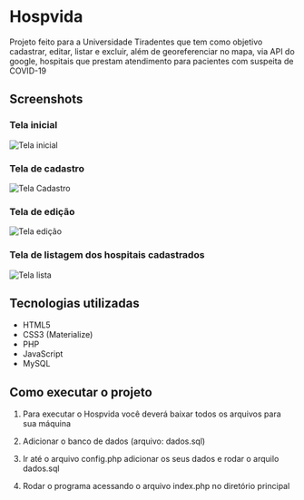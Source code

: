 # Hospvida
Projeto feito para a Universidade Tiradentes que tem como objetivo cadastrar, editar, listar e excluir, além de georeferenciar no mapa, via API do google, hospitais que prestam atendimento para pacientes com suspeita de COVID-19  

## Screenshots
### Tela inicial
![Tela inicial](https://user-images.githubusercontent.com/79098716/123511610-a5ad5b80-d658-11eb-9ed2-1cdda1ba343a.png)
### Tela de cadastro
![Tela Cadastro](https://user-images.githubusercontent.com/79098716/123511614-a940e280-d658-11eb-8612-34c609dfede9.png)
### Tela de edição
![Tela edição](https://user-images.githubusercontent.com/79098716/123511617-ac3bd300-d658-11eb-9d0f-84a82c5c7532.png)
### Tela de listagem dos hospitais cadastrados
![Tela lista](https://user-images.githubusercontent.com/79098716/123511620-af36c380-d658-11eb-83b3-043e86b46cec.png)


## Tecnologias utilizadas
* HTML5  
* CSS3 (Materialize)  
* PHP  
* JavaScript  
* MySQL  



## Como executar o projeto
  
1. Para executar o Hospvida você deverá baixar todos os arquivos para sua máquina
  
2. Adicionar o banco de dados (arquivo: dados.sql)
  
3. Ir até o arquivo config.php adicionar os seus dados e rodar o arquilo dados.sql
  
4. Rodar o programa acessando o arquivo index.php no diretório principal



